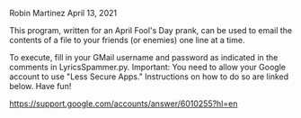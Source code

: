 Robin Martinez April 13, 2021

This program, written for an April Fool's Day prank, can be used to email the
contents of a file to your friends (or enemies) one line at a time.

To execute, fill in your GMail username and password as indicated in the
comments in LyricsSpammer.py. Important: You need to allow your Google account
to use "Less Secure Apps." Instructions on how to do so are linked below. Have fun!

https://support.google.com/accounts/answer/6010255?hl=en
